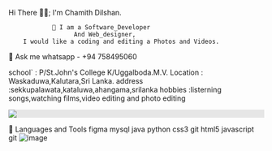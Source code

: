 Hi There 👋😛; I'm Chamith Dilshan.

                🏹 I am a Software_Developer
                      And Web_designer,
        I would like a coding and editing a Photos and Videos.
 

💬 Ask me whatsapp - +94 758495060

school`  : P/St.John's College 
           K/Uggalboda.M.V.
Location : Waskaduwa,Kalutara,Sri Lanka.
address  :sekkupalawata,kataluwa,ahangama,srilanka
hobbies  :listerning songs,watching films,video editing and photo editing

<img style="display: block;-webkit-user-select: none;margin: auto;background-color: hsl(0, 0%, 90%);" src="https://camo.githubusercontent.com/4257efa6f8da3fe96446cfef80166651050a7bdd348cf8fcc8403ef7ef940d56/68747470733a2f2f6d656469612e67697068792e636f6d2f6d656469612f6a64504d65797639726e30685a4868386e392f67697068792e676966">

🔗 Languages and Tools
figma mysql java python css3 git html5    javascript    git
![image](https://user-images.githubusercontent.com/101160440/177078553-3292ea26-22c3-463f-b66a-92b530560f03.png)
